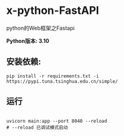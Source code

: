 # x-python-FastAPI
python的Web框架之Fastapi


**Python版本: 3.10**

## 安装依赖:
```shell
pip install -r requirements.txt -i https://pypi.tuna.tsinghua.edu.cn/simple/
```

## 运行
```shell

uvicorn main:app --port 8040 --reload
# --reload 已调试模式启动
```



